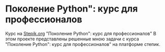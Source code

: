 # Поколение Python": курс для профессионалов
Курс на [Stepik.org](https://stepik.org/course/82541) "Поколение Python": курс для профессионалов"
В этом проекте представлены решенные мною задачи с курса "Поколение Python": курс для профессионалов" на платформе степик.
